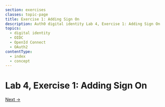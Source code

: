 ```yaml
---
section: exercises
classes: topic-page
title: Exercise 1: Adding Sign On
description: Auth0 digital identity Lab 4, Exercise 1: Adding Sign On
topics:
  - digital identity
  - OIDC
  - OpenId Connect
  - OAuth2
contentType:
  - index
  - concept
---
```

# Lab 4, Exercise 1: Adding Sign On

<a href="/identity-labs/04-single-page-app/exercise-02" class="btn btn-transparent">Next →</a>
